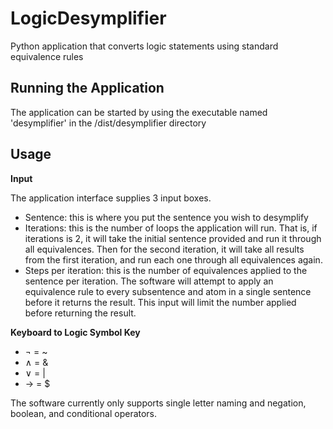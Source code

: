 # LogicDesymplifier
Python application that converts logic statements using standard equivalence rules

Running the Application
-----------------------

The application can be started by using the executable named 'desymplifier' in the /dist/desymplifier directory

Usage
-----

**Input**

The application interface supplies 3 input boxes. 

  * Sentence: this is where you put the sentence you wish to desymplify
  * Iterations: this is the number of loops the application will run. That is, if iterations is 2, it will take the initial sentence provided and run it through all equivalences. Then for the second iteration, it will take all results from the first iteration, and run each one through all equivalences again.
  * Steps per iteration: this is the number of equivalences applied to the sentence per iteration. The software will attempt to apply an equivalence rule to every subsentence and atom in a single sentence before it returns the result. This input will limit the number applied before returning the result.
  
**Keyboard to Logic Symbol Key**

* ¬ = ~
* ∧ = &
* ∨ = |
* → = $

The software currently only supports single letter naming and negation, boolean, and conditional operators.
